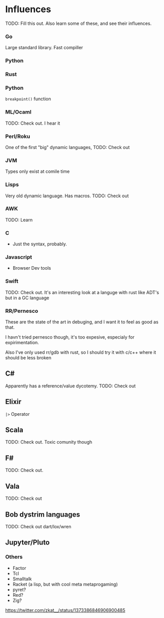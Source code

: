 # Influences

TODO: Fill this out. Also learn some of these, and see their influences.

### Go

Large standard library. Fast compiller

### Python

### Rust

### Python

`breakpoint()` function

### ML/Ocaml

TODO: Check out. I hear it

### Perl/Roku

One of the first "big" dynamic languages, TODO: Check out

### JVM

Types only exist at comile time

### Lisps

Very old dynamic language. Has macros. TODO: Check out

### AWK

TODO: Learn

### C

- Just the syntax, probably.

### Javascript

- Browser Dev tools

### Swift

TODO: Check out. It's an interesting look at a languge with rust like ADT's
but in a GC language

### RR/Pernesco

These are the state of the art in debuging, and I want it to feel as good as that.

I havn't tried pernesco though, it's too expesive, especialy for expirimentation.

Also I've only used rr/gdb with rust, so I should try it with c/c++ where it should
be less broken

## C#

Apparently has a reference/value dycotemy. TODO: Check out

## Elixir

`|>` Operator

## Scala

TODO: Check out. Toxic comunity though

## F#

TODO: Check out.

## Vala

TODO: Check out

## Bob dystrim languages

TODO: Check out dart/lox/wren

## Jupyter/Pluto

### Others
- Factor
- Tcl 
- Smalltalk
- Racket (a lisp, but with cool meta metaprogaming)
- pyret?
- Red?
- Zig?


<https://twitter.com/zkat__/status/1373386846906900485>


